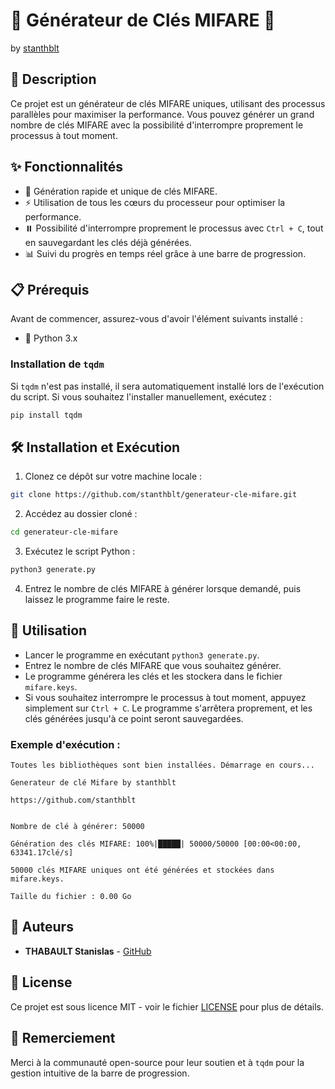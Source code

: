 # 🔐 Générateur de Clés MIFARE 🔐

by [stanthblt](https://github.com/stanthblt)

## 📜 Description

Ce projet est un générateur de clés MIFARE uniques, utilisant des processus parallèles pour maximiser la performance. Vous pouvez générer un grand nombre de clés MIFARE avec la possibilité d'interrompre proprement le processus à tout moment.

## ✨ Fonctionnalités

-   🔑 Génération rapide et unique de clés MIFARE.
-   ⚡ Utilisation de tous les cœurs du processeur pour optimiser la performance.
-   ⏸️ Possibilité d'interrompre proprement le processus avec `Ctrl + C`, tout en sauvegardant les clés déjà générées.
-   📊 Suivi du progrès en temps réel grâce à une barre de progression.

## 📋 Prérequis

Avant de commencer, assurez-vous d'avoir l'élément suivants installé :

-   🐍 Python 3.x

### Installation de `tqdm`

Si `tqdm` n'est pas installé, il sera automatiquement installé lors de l'exécution du script. Si vous souhaitez l'installer manuellement, exécutez :
```bash
pip install tqdm
```

## 🛠️ Installation et Exécution

1.  Clonez ce dépôt sur votre machine locale :

```bash
git clone https://github.com/stanthblt/generateur-cle-mifare.git
```

2.  Accédez au dossier cloné :


```bash
cd generateur-cle-mifare
```

3.  Exécutez le script Python :

```bash
python3 generate.py
``` 

4.  Entrez le nombre de clés MIFARE à générer lorsque demandé, puis laissez le programme faire le reste.

## 🚀 Utilisation

-   Lancer le programme en exécutant `python3 generate.py`.
-   Entrez le nombre de clés MIFARE que vous souhaitez générer.
-   Le programme générera les clés et les stockera dans le fichier `mifare.keys`.
-   Si vous souhaitez interrompre le processus à tout moment, appuyez simplement sur `Ctrl + C`. Le programme s'arrêtera proprement, et les clés générées jusqu'à ce point seront sauvegardées.

### Exemple d'exécution :

```
Toutes les bibliothèques sont bien installées. Démarrage en cours...

Generateur de clé Mifare by stanthblt

https://github.com/stanthblt


Nombre de clé à générer: 50000

Génération des clés MIFARE: 100%|█████| 50000/50000 [00:00<00:00, 63341.17clé/s]

50000 clés MIFARE uniques ont été générées et stockées dans mifare.keys.

Taille du fichier : 0.00 Go
```

## 👥 Auteurs

-   **THABAULT Stanislas** - [GitHub](https://github.com/stanthblt)

## 📄 License

Ce projet est sous licence MIT - voir le fichier [LICENSE](LICENSE) pour plus de détails.

## 🙏 Remerciement

Merci à la communauté open-source pour leur soutien et à `tqdm` pour la gestion intuitive de la barre de progression.
